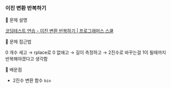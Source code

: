 ### 이진 변환 반복하기

📌 문제 설명

[코딩테스트 연습 - 이진 변환 반복하기 | 프로그래머스 스쿨](https://school.programmers.co.kr/learn/courses/30/lessons/70129)

📌 문제 접근법

0 개수 세고 → rplace로 0 없애고 → 길이 측정하고 → 2진수로 바꾸는걸 1이 될때까지 반복해야겠다고 생각함

📌 배운점

- 2진수 변환 함수 `bin`
